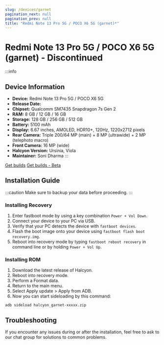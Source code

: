 ```yaml
---
slug: /devices/garnet
pagination_next: null
pagination_prev: null
title: "Redmi Note 13 Pro 5G / POCO X6 5G (garnet)*"
---
```


# Redmi Note 13 Pro 5G / POCO X6 5G (garnet) - Discontinued
:::info
## Device Information

- **Device:** Redmi Note 13 Pro 5G / POCO X6 5G 
- **Release Date:** 
- **Chipset:** 	Qualcomm SM7435 Snapdragon 7s Gen 2
- **RAM:** 8 GB / 12 GB / 16 GB
- **Storage:** 128 GB / 256 GB / 512 GB
- **Battery:** 5100 mAh
- **Display:** 6.67 inches, AMOLED, HDR10+, 120Hz, 1220x2712 pixels
- **Rear Camera:** Triple 200/64 MP (main) + 8 MP (ultrawide) + 2 MP (telephoto macro)
- **Front Camera:** 16 MP (wide)
- **Halcyon Version:** Ursinia, Viola
- **Maintainer:** Soni Dharma
:::

<a href="https://www.pling.com/p/2058150/" class="button button--primary">Get builds</a>
<a href="https://www.pling.com/p/1685941/" class="button button--primary">Get builds - Beta</a>

## Installation Guide
:::caution
Make sure to backup your data before proceeding.
:::

### Installing Recovery
1. Enter fastboot mode by using a key combination `Power + Vol Down`.
2. Connect your device to your PC via USB.
3. Verify that your PC detects the device with `fastboot devices`.
4. Flash the boot image onto your device using `fastboot flash boot recovery.img`.
5. Reboot into recovery mode by typing `fastboot reboot recovery` in command line or by holding `Power + Vol Up`.

### Installing ROM
1. Download the latest release of Halcyon.
2. Reboot into recovery mode.
3. Perform a Format data.
4. Return to the main menu.
5. Select Apply update > Apply from ADB.
6. Now you can start sideloading by this command:
```
adb sideload halcyon_garnet-xxxxx.zip
```

## Troubleshooting

If you encounter any issues during or after the installation, feel free to ask to our chat group for solutions to common problems.
